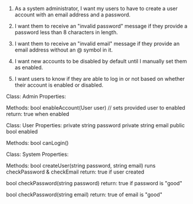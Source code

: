 
1. As a system administrator,
I want my users to have to create a user account with an email address and a password.

2. I want them to receive an "invalid password" message if they provide a
password less than 8 characters in length.

3. I want them to receive an "invalid email" message if they provide an email
address without an @ symbol in it.

4. I want new accounts to be disabled by default until I manually set them as enabled.

5. I want users to know if they are able to log in or not based on whether their
account is enabled or disabled.

Class: Admin
Properties:

Methods:
bool enableAccount(User user) // sets provided user to enabled 
return: true when enabled

Class: User
Properties:
private string password
private string email
public bool enabled

Methods:
bool canLogin()

Class: System
Properties:

Methods:
bool createUser(string password, string email)
runs checkPassword & checkEmail
return: true if user created

bool checkPassword(string password)
return: true if password is "good"

bool checkPassword(string email)
return: true of email is "good"